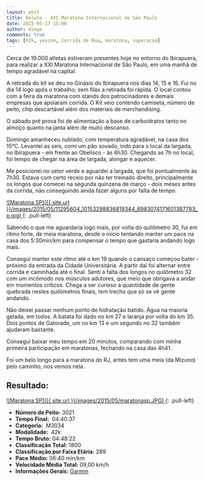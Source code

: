 ```yaml
---
layout: post
title: Relato - XXI Maratona Internacional de São Paulo
date: 2015-05-17 15:00
author: diego
comments: true
tags: [42k, yescom, Corrida de Rua, maratona, superacao]
---
```


Cerca de 19.000 atletas estiveram presentes hoje no entorno do Ibirapuera, para realizar a XXI Maratona Internacional de São Paulo, em uma manhã de tempo agradável na capital.

A retirada do kit se deu no Ginásio do Ibirapuera nos dias 14, 15 e 16. Fui no dia 14 logo após o trabalho; sem filas a retirada foi rápida. O local contou com a feira da maratona com stands dos patrocinadores e demais empresas que apoiaram corrida. O Kit veio contendo camiseta, número de peito, chip descartável além dos materiais de merchandising.

O sábado pré prova foi de alimentação a base de carboidratos tanto no almoço quanto na janta além de muito descanso.

Domingo amanheceu nublado, com temperatura agradável, na casa dos 15°C. Levantei as seis, comi um pão sovado, indo para o local da largada, no Ibirapuera - em frente ao Obelisco - às 6h30. Chegando as 7h no local, foi tempo de chegar na área de largada, alongar e aquecer. 

Me posicionei no setor verde e aguardei a largada, que foi pontualmente às 7h30. Estava com certo receio por não ter treinado direito, principalmente os longos que comecei na segunda quinzena de março - dois meses antes da corrida, não conseguindo ainda fazer alguns por falta de tempo.

<a href="/images/2015/05/11295604_10153298836819344_6983074171601387783_n.JPG">
![Maratona SP]({{ site.url }}/images/2015/05/11295604_10153298836819344_6983074171601387783_p.jpg)
</a>
{: .pull-left}


Sabendo o que me aguardaria logo mais, por volta do quilômetro 30, fui em ritmo forte, de meia maratona, desde o início tentando manter um pace na casa dos 5:30min/km para compensar o tempo que gastaria andando logo mais. 

Consegui manter este ritmo até o km 19 quando o cansaço começou bater - próximo da entrada da Cidade Universitária. A partir daí foi alternar entre corrida e caminhada até o final. Senti a falta dos longos no quilômetro 32 com um incômodo nos músculos adutores, que meio que obrigava a andar em momentos críticos. Chega a ser curioso a quantidade de gente quebrada nestes quilômetros finais, tem trecho que só se vê gente andando.

Não deixei passar nenhum ponto de hidratação batido. Água na maioria gelada, em todos. A batata foi dado no km 27 e laranja por volta do km 35. Dois pontos de Gatorade, um no km 13 e um segundo no 32 também ajudaram bastante.

Consegui baixar meu tempo em 20 minutos, comparando com minha primeira participação em maratonas, fechando na casa das 4h41.

Foi um belo longo para a maratona do RJ, antes tem uma meia (da Mizuno) pelo caminho, nos vemos nela.

## Resultado:

<a href="/images/2015/05/maratonasp_big.JPG">
![Maratona SP]({{ site.url }}/images/2015/05/maratonasp.JPG)
</a>
{: .pull-left}

* **Número de Peito:**  3021
* **Tempo Final:**  04:40:37
* **Categoria:**  M3034
* **Modalidade:**  42k
* **Tempo Bruto:** 04:48:22
* **Classificação Total:**  1800
* **Classificação por Faixa Etária:**  289
* **Pace Médio:** 06:40 min/km
* **Velocidade Média Total:**  09,00 km/h
* **Informações Gerais:** <a href="https://connect.garmin.com/modern/activity/777502737" target="_blank">Garmin</a>
